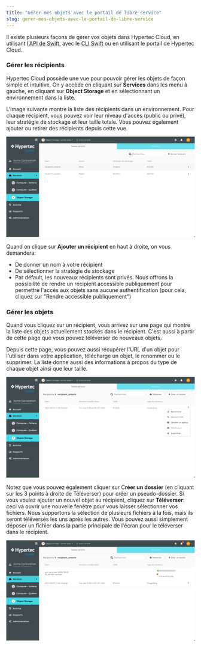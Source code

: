 ```yaml
---
title: "Gérer mes objets avec le portail de libre-service"
slug: gerer-mes-objets-avec-le-portail-de-libre-service
---
```



Il existe plusieurs façons de gérer vos objets dans Hypertec Cloud, en utilisant [l'API de Swift](https://docs.openstack.org/api-ref/object-store/), avec le [CLI Swift](https://ops.cloud.ca/hc/service-de-stockage-object/gerer-mes-objets-avec-outil-de-ligne-de-commande-swift) ou en utilisant le portail de Hypertec Cloud.

### Gérer les récipients

Hypertec Cloud possède une vue pour pouvoir gérer les objets de façon simple et intuitive. On y accède en cliquant sur **Services** dans les menu à gauche, en cliquant sur **Object Storage** et en sélectionnant un environnement dans la liste.

L'image suivante montre la liste des récipients dans un environnement. Pour chaque récipient, vous pouvez voir leur niveau d'accès (public ou privé), leur stratégie de stockage et leur taille totale. Vous pouvez également ajouter ou retirer des récipients depuis cette vue.

![Liste des récipients](/assets/cca-managing-objects-portal-fr-1.png)

Quand on clique sur **Ajouter un récipient** en haut à droite, on vous demandera:
- De donner un nom à votre récipient
- De sélectionner la stratégie de stockage
- Par défault, les nouveaux récipients sont privés. Nous offrons la possibilité de rendre un récipient accessible publiquement pour permettre l'accès aux objets sans aucune authentification (pour cela, cliquez sur "Rendre accessible publiquement")

### Gérer les objets

Quand vous cliquez sur un récipient, vous arrivez sur une page qui montre la liste des objets actuellement stockés dans le récipient. C'est aussi à partir de cette page que vous pouvez téléverser de nouveaux objets.

Depuis cette page, vous pouvez aussi récupérer l'URL d'un objet pour l'utiliser dans votre application, télécharge un objet, le renommer ou le supprimer. La liste donne aussi des informations à propos du type de chaque objet ainsi que leur taille.

![Menu d'Action d'objet](/assets/cca-managing-objects-portal-fr-2.png)

Notez que vous pouvez également cliquer sur C**réer un dossier** (en cliquant sur les 3 points à droite de Téléverser) pour créer un pseudo-dossier. Si vous voulez ajouter un nouvel objet au récipient, cliquez sur **Téléverser**: ceci va ouvrir une nouvelle fenêtre pour vous laisser sélectionner vos fichiers. Nous supportons la sélection de plusieurs fichiers à la fois, mais ils seront téléversés les uns après les autres. Vous pouvez aussi simplement déposer un fichier dans la partie principale de l'écran pour le téléverser dans le récipient.

![Téléverser un objet](/assets/cca-managing-objects-portal-fr-3.png)
